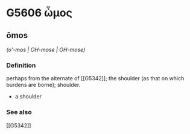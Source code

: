 # G5606 ὦμος

## ōmos

_(o'-mos | OH-mose | OH-mose)_

### Definition

perhaps from the alternate of [[G5342]]; the shoulder (as that on which burdens are borne); shoulder.

- a shoulder

### See also

[[G5342]]

